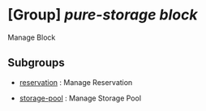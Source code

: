 # [Group] _pure-storage block_

Manage Block

## Subgroups

- [reservation](/Commands/pure-storage/block/reservation/readme.md)
: Manage Reservation

- [storage-pool](/Commands/pure-storage/block/storage-pool/readme.md)
: Manage Storage Pool
